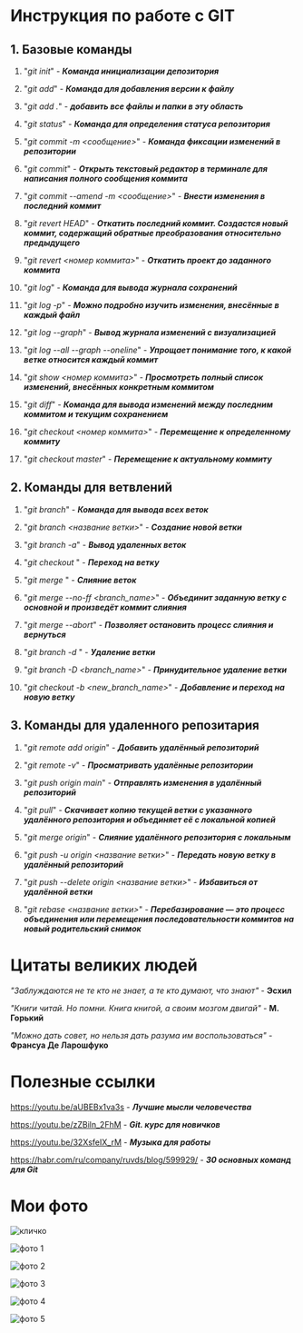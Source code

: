 # Инструкция по работе с GIT 

## 1. Базовые команды

1. "*git init*" - _**Команда инициализации депозитория**_

2. "*git add*" - _**Команда для добавления версии к файлу**_

3. "*git add .*" - _**добавить все файлы и папки в эту область**_

3. "*git status*" - _**Команда для определения статуса репозитория**_

4. "*git commit -m <сообщение>*" - _**Команда фиксации изменений в репозитории**_

5. "*git commit*" - _**Открыть текстовый редактор в терминале для написания полного сообщения коммита**_

5. "*git commit --amend -m <сообщение>*" - _**Внести изменения в последний коммит**_

6. "*git revert HEAD*"  - _**Откатить последний коммит. Создастся новый коммит, содержащий обратные преобразования относительно предыдущего**_

7. "*git revert <номер коммита>*" - _**Откатить проект до заданного коммита**_

6. "*git log*" - _**Команда для вывода журнала сохранений**_

7. "*git log -p*" - _**Можно подробно изучить изменения, внесённые в каждый файл**_

7. "*git log --graph*" - _**Вывод журнала изменений с визуализацией**_

8. "*git log --all --graph --oneline*" - _**Упрощает понимание того, к какой ветке относится каждый коммит**_

9. "*git show <номер коммита>*" - _**Просмотреть полный список изменений, внесённых конкретным коммитом**_

9. "*git diff*" - _**Команда для вывода изменений между последним коммитом и текущим сохранением**_

10. "*git checkout <номер коммита>*" -  _**Перемещение к определенному коммиту**_

11. "*git checkout master*" - _**Перемещение к актуальному коммиту**_

## 2. Команды для ветвлений

1. "*git branch*" - _**Команда для вывода всех веток**_

2. "*git branch <название ветки>*" - _**Cоздание новой ветки**_

3. "*git branch -a*" - _**Вывод удаленных веток**_

4. "*git checkout <branch name>*" - _**Переход на ветку**_

5. "*git merge <branch name>*" - _**Слияние веток**_

6. "*git merge --no-ff <branch_name>*" - _**Объединит заданную ветку с основной и произведёт коммит слияния**_

7. "*git merge --abort*" - _**Позволяет остановить процесс слияния и вернуться**_

7. "*git branch -d <branch name>*" - _**Удаление ветки**_

8. "*git branch -D <branch_name>*" - _**Принудительное удаление ветки**_

9. "*git checkout -b <new_branch_name>*" - _**Добавление и переход на новую ветку**_

## 3. Команды для удаленного репозитария

1. "*git remote add origin*"  - _**Добавить удалённый репозиторий**_

2. "*git remote -v*" - _**Просматривать удалённые репозитории**_

3. "*git push origin main*" - _**Отправлять изменения в удалённый репозиторий**_

4. "*git pull*" - _**Скачивает копию текущей ветки с указанного удалённого репозитория и объединяет её с локальной копией**_

5. "*git merge origin*" - _**Слияние удалённого репозитория с локальным**_

6. "*git push -u origin <название ветки>*" - _**Передать новую ветку в удалённый репозиторий**_

7. "*git push --delete origin <название ветки>*" - _**Избавиться от удалённой ветки**_

8. "*git rebase <название ветки>*" - _**Перебазирование — это процесс объединения или перемещения последовательности коммитов на новый родительский снимок**_

# Цитаты великих людей

_"Заблуждаются не те кто не знает, а те кто думают, что знают"_ -   **Эсхил**

_"Книги читай. Но помни. Книга книгой, а своим мозгом двигай"_   -  **М. Горький**

_"Можно дать совет, но нельзя дать разума им воспользоваться"_ - **Франсуа Де Ларошфуко**

# Полезные ссылки

https://youtu.be/aUBEBx1va3s - _**Лучшие мысли человечества**_

https://youtu.be/zZBiln_2FhM - _**Git. курс для новичков**_

https://youtu.be/32XsfeIX_rM - _**Музыка для работы**_

https://habr.com/ru/company/ruvds/blog/599929/ - _**30 основных команд для Git**_

# Мои фото
![кличко](%D0%BA%D0%BB%D0%B8%D1%87%D0%BA%D0%BE.jpg)

![фото 1](desktop%201.jpg)

![фото 2](desktop%202.jpg)

![фото 3](desktop%203.jpg)

![фото 4](desktop%204.jpg)

![фото 5](foto5.jpg)
